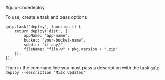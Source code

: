 #gulp-codedeploy

To use, create a task and pass options

    gulp.task('deploy', function () {
        return deploy('dist', {
            appName: "app-name",
            bucket: "your-bucket-name",
            subdir: "if-any/",
            fileName: "file-v" + pkg.version + ".zip"
        });
    });

Then in the command line you must pass a description with the task
`gulp deploy --description "Misc Updates"`